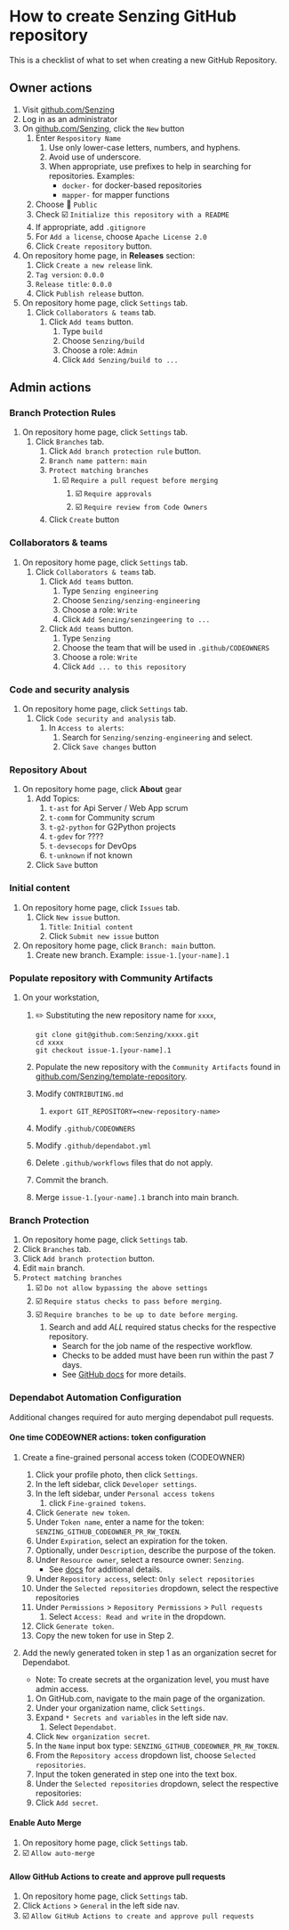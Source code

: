 # How to create Senzing GitHub repository

This is a checklist of what to set when creating a new GitHub Repository.

## Owner actions

1. Visit [github.com/Senzing](https://github.com/Senzing)
1. Log in as an administrator
1. On [github.com/Senzing](https://github.com/Senzing), click the `New` button
    1. Enter `Respository Name`
        1. Use only lower-case letters, numbers, and hyphens.
        1. Avoid use of underscore.
        1. When appropriate, use prefixes to help in searching for repositories.
           Examples:
            - `docker-` for docker-based repositories
            - `mapper-` for mapper functions
    1. Choose :radio_button: `Public`
    1. Check :ballot_box_with_check: `Initialize this repository with a README`
    1. If appropriate, add `.gitignore`
    1. For `Add a license`, choose `Apache License 2.0`
    1. Click `Create repository` button.
1. On repository home page, in **Releases** section:
    1. Click `Create a new release` link.
    1. `Tag version`: `0.0.0`
    1. `Release title`: `0.0.0`
    1. Click `Publish release` button.
1. On repository home page, click `Settings` tab.
    1. Click `Collaborators & teams` tab.
        1. Click `Add teams` button.
            1. Type `build`
            1. Choose `Senzing/build`
            1. Choose a role: `Admin`
            1. Click `Add Senzing/build to ...`

## Admin actions

### Branch Protection Rules

1. On repository home page, click `Settings` tab.
    1. Click `Branches` tab.
        1. Click `Add branch protection rule` button.
        1. `Branch name pattern:`  `main`
        1. `Protect matching branches`
            1. :ballot_box_with_check: `Require a pull request before merging`
                1. :ballot_box_with_check: `Require approvals`
                1. :ballot_box_with_check: `Require review from Code Owners`
        1. Click `Create` button

### Collaborators & teams

1. On repository home page, click `Settings` tab.
    1. Click `Collaborators & teams` tab.
        1. Click `Add teams` button.
            1. Type `Senzing engineering`
            1. Choose `Senzing/senzing-engineering`
            1. Choose a role: `Write`
            1. Click `Add Senzing/senzingeering to ...`
        1. Click `Add teams` button.
            1. Type `Senzing`
            1. Choose the team that will be used in `.github/CODEOWNERS`
            1. Choose a role: `Write`
            1. Click `Add ... to this repository`

### Code and security analysis

1. On repository home page, click `Settings` tab.
    1. Click `Code security and analysis` tab.
        1. In `Access to alerts`:
            1. Search for `Senzing/senzing-engineering` and select.
            1. Click `Save changes` button

### Repository About

1. On repository home page, click **About** gear
    1. Add Topics:
        1. `t-ast` for Api Server / Web App scrum
        1. `t-comm` for Community scrum
        1. `t-g2-python` for G2Python projects
        1. `t-gdev` for ????
        1. `t-devsecops` for DevOps
        1. `t-unknown` if not known
    1. Click `Save` button

### Initial content

1. On repository home page, click `Issues` tab.
    1. Click `New issue` button.
        1. `Title`:  `Initial content`
        1. Click `Submit new issue` button
1. On repository home page, click `Branch: main` button.
    1. Create new branch.
       Example:
       `issue-1.[your-name].1`

### Populate repository with Community Artifacts

1. On your workstation,
    1. :pencil2: Substituting the new repository name for `xxxx`,

        ```console
        git clone git@github.com:Senzing/xxxx.git
        cd xxxx
        git checkout issue-1.[your-name].1
        ```

    1. Populate the new repository with the `Community Artifacts` found in
       [github.com/Senzing/template-repository](https://github.com/Senzing/template-repository).
    1. Modify `CONTRIBUTING.md`
        1. `export GIT_REPOSITORY=<new-repository-name>`
    1. Modify `.github/CODEOWNERS`
    1. Modify `.github/dependabot.yml`
    1. Delete `.github/workflows` files that do not apply.
    1. Commit the branch.
    1. Merge `issue-1.[your-name].1` branch into main branch.

### Branch Protection

1. On repository home page, click `Settings` tab.
1. Click `Branches` tab.
1. Click `Add branch protection` button.
1. Edit `main` branch.
1. `Protect matching branches`
    1. :ballot_box_with_check: `Do not allow bypassing the above settings`
    1. :ballot_box_with_check: `Require status checks to pass before merging`.
    1. :ballot_box_with_check: `Require branches to be up to date before merging`.
        1. Search and add *ALL* required status checks for the respective repository.
           - Search for the job name of the respective workflow.
           - Checks to be added must have been run within the past 7 days.
           - See [GitHub docs] for more details.

### Dependabot Automation Configuration

Additional changes required for auto merging dependabot pull requests.

#### One time CODEOWNER actions: token configuration

1. Create a fine-grained personal access token (CODEOWNER)
    1. Click your profile photo, then click `Settings`.
    1. In the left sidebar, click `Developer settings`.
    1. In the left sidebar, under  `Personal access tokens`
        1. click `Fine-grained tokens`.
    1. Click `Generate new token`.
    1. Under `Token name`, enter a name for the token: `SENZING_GITHUB_CODEOWNER_PR_RW_TOKEN`.
    1. Under `Expiration`, select an expiration for the token.
    1. Optionally, under `Description`, describe the purpose of the token.
    1. Under `Resource owner`, select a resource owner: `Senzing`.
        - See [docs][Token Docs] for additional details.
    1. Under `Repository access`, select: `Only select repositories`
    1. Under the `Selected repositories` dropdown, select the respective repositories
    1. Under `Permissions` > `Repository Permissions` > `Pull requests`
        1. Select `Access: Read and write` in the dropdown.
    1. Click `Generate token`.
    1. Copy the new token for use in Step 2.

2. Add the newly generated token in step 1 as an organization secret for Dependabot.
    - Note: To create secrets at the organization level, you must have admin access.
    1. On GitHub.com, navigate to the main page of the organization.
    1. Under your organization name, click  `Settings`.
    1. Expand `* Secrets and variables` in the left side nav.
        1. Select `Dependabot`.
    1. Click `New organization secret`.
    1. In the `Name` input box type: `SENZING_GITHUB_CODEOWNER_PR_RW_TOKEN`.
    1. From the `Repository access` dropdown list, choose `Selected repositories`.
    1. Input the token generated in step one into the text box.
    1. Under the `Selected repositories` dropdown, select the respective repositories:
    1. Click `Add secret`.

#### Enable Auto Merge

1. On repository home page, click `Settings` tab.
2. :ballot_box_with_check: `Allow auto-merge`

#### Allow GitHub Actions to create and approve pull requests

1. On repository home page, click `Settings` tab.
2. Click `Actions` > `General` in the left side nav.
3. :ballot_box_with_check: `Allow GitHub Actions to create and approve pull requests`

[Token Docs]: https://docs.github.com/en/authentication/keeping-your-account-and-data-secure/managing-your-personal-access-tokens#creating-a-fine-grained-personal-access-token
[GitHub docs]: https://docs.github.com/en/repositories/configuring-branches-and-merges-in-your-repository/managing-protected-branches/about-protected-branches#require-status-checks-before-merging
